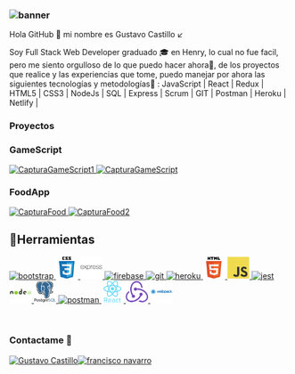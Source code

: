 ### ![banner](https://user-images.githubusercontent.com/108184057/200703908-085a9469-4b8c-4209-9386-7f0c1ae3acd7.png)

Hola GitHub 👋 mi nombre es Gustavo Castillo  ↙

Soy Full Stack Web Developer graduado 🎓 en Henry,  lo cual no fue facil, pero me siento orgulloso de lo que puedo hacer ahora💪, de los proyectos que realice y las experiencias que tome, puedo manejar por ahora las siguientes tecnologías y metodologías💼 :
JavaScript | React | Redux | HTML5 | CSS3 | NodeJs | SQL | Express | Scrum | GIT | Postman | Heroku | Netlify | 

### Proyectos

### GameScript

<a width=30% href='https://game-script.vercel.app/' target='_blank'>![CapturaGameScript1](https://user-images.githubusercontent.com/108184057/200711373-16466bcc-e34c-4d6b-bdd3-18909d7db5ac.PNG)
</a> <a href='https://game-script.vercel.app/home' target='_blank'>![CapturaGameScript](https://user-images.githubusercontent.com/108184057/200711393-77350116-9e2f-472e-99a3-3d4605b9f4e5.PNG)
</a>

### FoodApp

<a href='https://gacr-food-app.netlify.app/' target='_blank'>![CapturaFood](https://user-images.githubusercontent.com/108184057/200711434-df4e3e88-3db0-42fc-b013-fddf28673bec.PNG)
</a><a href='https://gacr-food-app.netlify.app/home' target='_blank'>![CapturaFood2](https://user-images.githubusercontent.com/108184057/200711110-c448ccb3-0749-49f1-b985-1db8f2c44244.PNG)
</a>

## 🧰Herramientas

<p align="left"> <a href="https://mui.com/" target="_blank" rel="noreferrer"> <img src="https://v4.mui.com/static/logo.png" alt="bootstrap" width="40" height="40"/> </a> <a href="https://www.w3schools.com/css/" target="_blank" rel="noreferrer"> <img src="https://raw.githubusercontent.com/devicons/devicon/master/icons/css3/css3-original-wordmark.svg" alt="css3" width="40" height="40"/> </a> <a href="https://expressjs.com" target="_blank" rel="noreferrer"> <img src="https://raw.githubusercontent.com/devicons/devicon/master/icons/express/express-original-wordmark.svg" alt="express" width="40" height="40"/> </a> <a href="https://firebase.google.com/" target="_blank" rel="noreferrer"> <img src="https://www.vectorlogo.zone/logos/firebase/firebase-icon.svg" alt="firebase" width="40" height="40"/> </a> <a href="https://git-scm.com/" target="_blank" rel="noreferrer"> <img src="https://www.vectorlogo.zone/logos/git-scm/git-scm-icon.svg" alt="git" width="40" height="40"/> </a> <a href="https://heroku.com" target="_blank" rel="noreferrer"> <img src="https://www.vectorlogo.zone/logos/heroku/heroku-icon.svg" alt="heroku" width="40" height="40"/> </a> <a href="https://www.w3.org/html/" target="_blank" rel="noreferrer"> <img src="https://raw.githubusercontent.com/devicons/devicon/master/icons/html5/html5-original-wordmark.svg" alt="html5" width="40" height="40"/> </a> <a href="https://developer.mozilla.org/en-US/docs/Web/JavaScript" target="_blank" rel="noreferrer"> <img src="https://raw.githubusercontent.com/devicons/devicon/master/icons/javascript/javascript-original.svg" alt="javascript" width="40" height="40"/> </a> <a href="https://jestjs.io" target="_blank" rel="noreferrer"> <img src="https://www.vectorlogo.zone/logos/jestjsio/jestjsio-icon.svg" alt="jest" width="40" height="40"/> </a>  <a href="https://nodejs.org" target="_blank" rel="noreferrer"> <img src="https://raw.githubusercontent.com/devicons/devicon/master/icons/nodejs/nodejs-original-wordmark.svg" alt="nodejs" width="40" height="40"/> </a> <a href="https://www.postgresql.org" target="_blank" rel="noreferrer"> <img src="https://raw.githubusercontent.com/devicons/devicon/master/icons/postgresql/postgresql-original-wordmark.svg" alt="postgresql" width="40" height="40"/> </a> <a href="https://postman.com" target="_blank" rel="noreferrer"> <img src="https://www.vectorlogo.zone/logos/getpostman/getpostman-icon.svg" alt="postman" width="40" height="40"/> </a> <a href="https://reactjs.org/" target="_blank" rel="noreferrer"> <img src="https://raw.githubusercontent.com/devicons/devicon/master/icons/react/react-original-wordmark.svg" alt="react" width="40" height="40"/> </a> <a href="https://redux.js.org" target="_blank" rel="noreferrer"> <img src="https://raw.githubusercontent.com/devicons/devicon/master/icons/redux/redux-original.svg" alt="redux" width="40" height="40"/> </a>  <a href="https://webpack.js.org" target="_blank" rel="noreferrer"> <img src="https://raw.githubusercontent.com/devicons/devicon/d00d0969292a6569d45b06d3f350f463a0107b0d/icons/webpack/webpack-original-wordmark.svg" alt="webpack" width="40" height="40"/> </a> </p>
<br/>

### Contactame 💼

<p align="left">
<a href="mailto:megagus182@hotmail.com" target="blank"><img align="center" src="https://findicons.com/files/icons/2795/office_2013_hd/2000/outlook.png"  alt="Gustavo Castillo" height="28" width="32" /></a><a href="https://https://www.linkedin.com/in/gacr1990/" target="blank"><img align="center" src="https://raw.githubusercontent.com/rahuldkjain/github-profile-readme-generator/master/src/images/icons/Social/linked-in-alt.svg" alt="francisco navarro" height="30" width="40" margin="10"  /></a>
</p>
